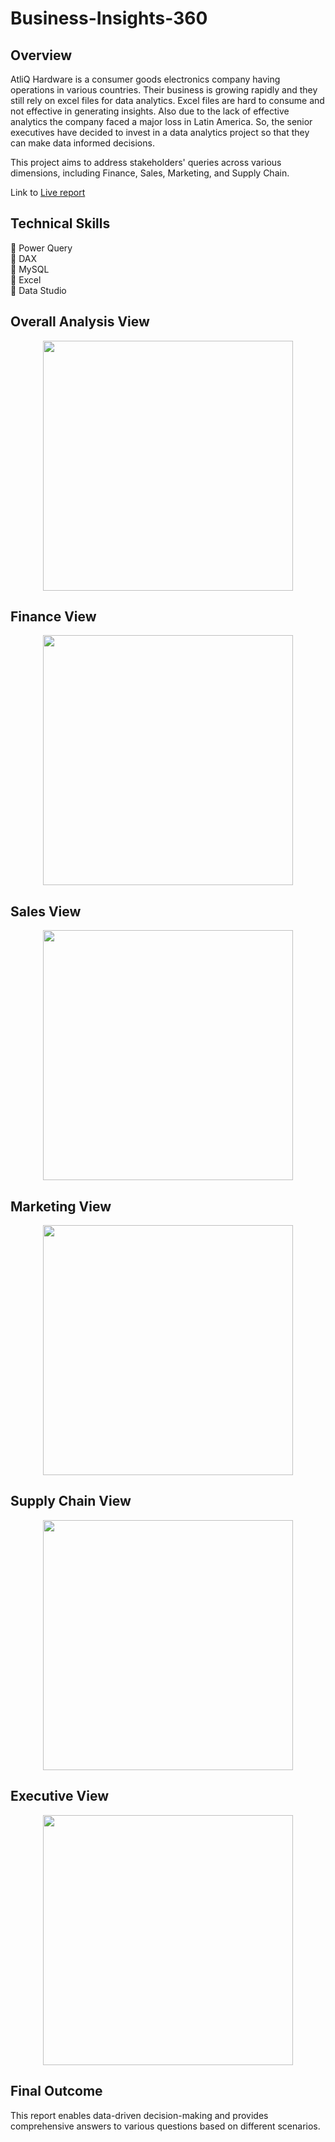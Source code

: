 # Business-Insights-360
## Overview
 AtliQ Hardware is a consumer goods electronics company having operations in various countries. Their business is growing rapidly and they still rely on excel files for data analytics. Excel files are hard to consume and not effective in generating insights. Also due to the lack of effective analytics the company faced a major loss in Latin America.
So, the senior executives have decided to invest in a data analytics project so that they can make data informed decisions. 

This project aims to address stakeholders' queries across various dimensions, including Finance, Sales, Marketing, and Supply Chain.

Link to [Live report](https://project.novypro.com/eFxb0N)

## Technical Skills
📌 Power Query  
📌 DAX  
📌 MySQL  
📌 Excel  
📌 Data Studio 

## Overall Analysis View
<p align="center">
    <img src='https://github.com/Jayaraaaman/Business-Insights-360/blob/main/Resources/home%20view.JPG' height="400">
</p>

## Finance View
<p align="center">
    <img src='https://github.com/Jayaraaaman/Business-Insights-360/blob/main/Resources/Finance%20View.JPG' height="400">
</p>

## Sales View
<p align="center">
    <img src='https://github.com/Jayaraaaman/Business-Insights-360/blob/main/Resources/Sales%20View.JPG' height="400">
</p>

## Marketing View
<p align="center">
    <img src='https://github.com/Jayaraaaman/Business-Insights-360/blob/main/Resources/Marketing%20view.JPG' height="400">
</p>

## Supply Chain View
<p align="center">
    <img src='https://github.com/Jayaraaaman/Business-Insights-360/blob/main/Resources/Supply%20Chain%20View.JPG' height="400">
</p>

## Executive View
<p align="center">
    <img src='https://github.com/Jayaraaaman/Business-Insights-360/blob/main/Resources/Executive%20View.JPG' height="400">
</p>

## Final Outcome
This report enables data-driven decision-making and provides comprehensive answers to various questions based on different scenarios.
